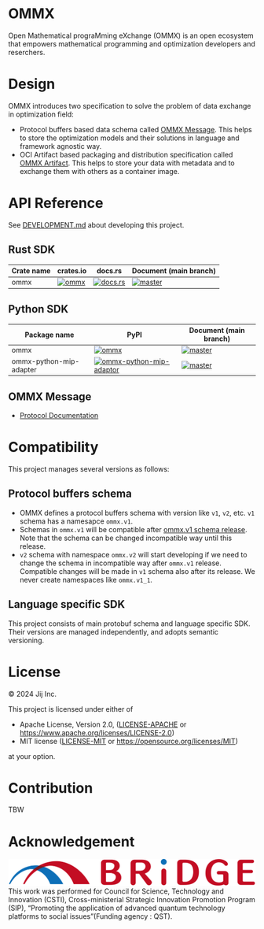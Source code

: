 # OMMX

Open Mathematical prograMming eXchange (OMMX) is an open ecosystem that empowers mathematical programming and optimization developers and reserchers.

# Design

OMMX introduces two specification to solve the problem of data exchange in optimization field:

- Protocol buffers based data schema called [OMMX Message](./MESSAGE.md). This helps to store the optimization models and their solutions in language and framework agnostic way.
- OCI Artifact based packaging and distribution specification called [OMMX Artifact](./ARTIFACT.md). This helps to store your data with metadata and to exchange them with others as a container image.

# API Reference

See [DEVELOPMENT.md](./DEVELOPMENT.md) about developing this project.

## Rust SDK

| Crate name | crates.io | docs.rs | Document (main branch) |
| --- | --- | --- | --- |
| ommx | [![ommx](https://img.shields.io/crates/v/ommx)](https://crates.io/crates/ommx) | [![docs.rs](https://docs.rs/ommx/badge.svg)](https://docs.rs/ommx) | [![master](https://img.shields.io/badge/docs-master-blue)](https://jij-inc.github.io/ommx/rust/ommx/index.html) |

## Python SDK

| Package name | PyPI | Document (main branch) |
| --- | --- | --- |
| ommx | [![ommx](https://img.shields.io/pypi/v/ommx)](https://pypi.org/project/ommx/) | [![master](https://img.shields.io/badge/docs-master-blue)](https://jij-inc.github.io/ommx/python/ommx/index.html) |
| ommx-python-mip-adapter | [![ommx-python-mip-adaptor](https://img.shields.io/pypi/v/ommx-python-mip-adapter)](https://pypi.org/project/ommx-python-mip-adapter/) | [![master](https://img.shields.io/badge/docs-master-blue)](https://jij-inc.github.io/ommx/python/ommx-python-mip-adaptor/index.html)|

## OMMX Message

- [Protocol Documentation](https://jij-inc.github.io/ommx/protobuf.html)

# Compatibility

This project manages several versions as follows:

## Protocol buffers schema

- OMMX defines a protocol buffers schema with version like `v1`, `v2`, etc. `v1` schema has a namesapce `ommx.v1`.
- Schemas in `ommx.v1` will be compatible after [ommx.v1 schema release](https://github.com/Jij-Inc/ommx/milestone/3). Note that the schema can be changed incompatible way until this release.
- `v2` schema with namespace `ommx.v2` will start developing if we need to change the schema in incompatible way after `ommx.v1` release. Compatible changes will be made in `v1` schema also after its release. We never create namespaces like `ommx.v1_1`.

## Language specific SDK
This project consists of main protobuf schema and language specific SDK.
Their versions are managed independently, and adopts semantic versioning.

# License
© 2024 Jij Inc.

This project is licensed under either of

- Apache License, Version 2.0, ([LICENSE-APACHE](LICENSE-APACHE) or <https://www.apache.org/licenses/LICENSE-2.0>)
- MIT license ([LICENSE-MIT](LICENSE-MIT) or <https://opensource.org/licenses/MIT>)

at your option.

# Contribution
TBW

# Acknowledgement
![BRIDGE](./BRIDGE.png)
This work was performed for Council for Science, Technology and Innovation (CSTI), Cross-ministerial Strategic Innovation Promotion Program (SIP), “Promoting the application of advanced quantum technology platforms to social issues”(Funding agency : QST).
